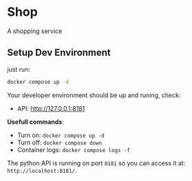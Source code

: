 # Shop

A shopping service

## Setup Dev Environment

just run:

```bash
docker compose up -d
```

Your developer environment should be up and runing, check:

- API: http://127.0.0.1:8181

**Usefull commands**:

- Turn on: `docker compose up -d`
- Turn off: `docker compose down`
- Container logs: `docker compose logs -f`

The python API is running on port `8181` so you can access it at:
`http://localhost:8181/`.
